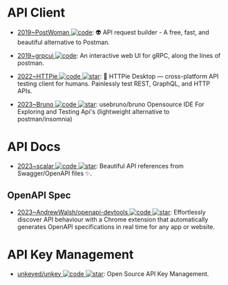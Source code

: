 # API Client

- [2019~PostWoman ![code](https://ng-tech.icu/assets/code.svg)](https://github.com/liyasthomas/postwoman): 👽 API request builder - A free, fast, and beautiful alternative to Postman.

- [2019~grpcui ![code](https://ng-tech.icu/assets/code.svg)](https://github.com/fullstorydev/grpcui): An interactive web UI for gRPC, along the lines of postman.

- [2022~HTTPie ![code](https://ng-tech.icu/assets/code.svg) ![star](https://img.shields.io/github/stars/httpie/desktop)](https://github.com/httpie/desktop): 🚀 HTTPie Desktop — cross-platform API testing client for humans. Painlessly test REST, GraphQL, and HTTP APIs.

- [2023~Bruno ![code](https://ng-tech.icu/assets/code.svg) ![star](https://img.shields.io/github/stars/usebruno/bruno)](https://github.com/usebruno/bruno): usebruno/bruno Opensource IDE For Exploring and Testing Api's (lightweight alternative to postman/insomnia)

# API Docs

- [2023~scalar ![code](https://ng-tech.icu/assets/code.svg) ![star](https://img.shields.io/github/stars/scalar/scalar)](https://github.com/scalar/scalar): Beautiful API references from Swagger/OpenAPI files ✨.

## OpenAPI Spec

- [2023~AndrewWalsh/openapi-devtools ![code](https://ng-tech.icu/assets/code.svg) ![star](https://img.shields.io/github/stars/AndrewWalsh/openapi-devtools)](https://github.com/AndrewWalsh/openapi-devtools): Effortlessly discover API behaviour with a Chrome extension that automatically generates OpenAPI specifications in real time for any app or website.

# API Key Management

- [unkeyed/unkey ![code](https://ng-tech.icu/assets/code.svg) ![star](https://img.shields.io/github/stars/unkeyed/unkey)](https://github.com/unkeyed/unkey): Open Source API Key Management.
